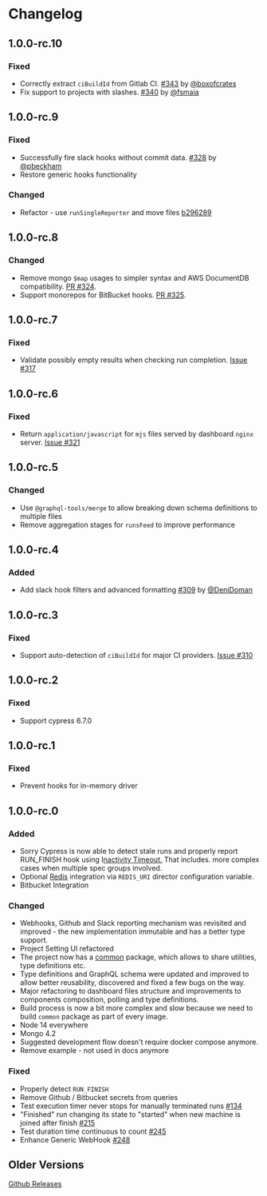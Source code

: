 # Changelog

## 1.0.0-rc.10

### Fixed

* Correctly extract `ciBuildId` from Gitlab CI. [\#343](https://github.com/sorry-cypress/sorry-cypress/pull/343) by [@boxofcrates](https://github.com/boxofcrates)
* Fix support to projects with slashes. [\#340](https://github.com/sorry-cypress/sorry-cypress/pull/340) by [@fsmaia](https://github.com/fsmaia)

## 1.0.0-rc.9

### Fixed

* Successfully fire slack hooks without commit data. [\#328](https://github.com/sorry-cypress/sorry-cypress/pull/328) by [@pbeckham](https://github.com/pbeckham)
* Restore generic hooks functionality

### Changed

* Refactor - use `runSingleReporter` and move files [b296289](https://github.com/sorry-cypress/sorry-cypress/commit/b2962892c743219e43fdf289617d73b20dd06b2f)

## 1.0.0-rc.8

### Changed

* Remove mongo `$map` usages to simpler syntax and AWS DocumentDB compatibility. [PR \#324](https://github.com/sorry-cypress/sorry-cypress/pull/324).
* Support monorepos for BitBucket hooks. [PR \#325](https://github.com/sorry-cypress/sorry-cypress/pull/325).

## 1.0.0-rc.7

### Fixed

* Validate possibly empty results when checking run completion. [Issue \#317](https://github.com/sorry-cypress/sorry-cypress/issues/317)

## 1.0.0-rc.6

### Fixed

* Return `application/javascript` for `mjs` files served by dashboard `nginx` server. [Issue \#321](https://github.com/sorry-cypress/sorry-cypress/issues/321)

## 1.0.0-rc.5

### Changed

* Use `@graphql-tools/merge` to allow breaking down schema definitions to multiple files
* Remove aggregation stages for `runsFeed` to improve performance

## 1.0.0-rc.4

### Added

* Add slack hook filters and advanced formatting [\#309](https://github.com/sorry-cypress/sorry-cypress/pull/309) by [@DeniDoman](https://github.com/DeniDoman)

## 1.0.0-rc.3

### Fixed

* Support auto-detection of `ciBuildId` for major CI providers. [Issue \#310](https://github.com/sorry-cypress/sorry-cypress/issues/310)

## 1.0.0-rc.2

### Fixed

* Support cypress 6.7.0

## 1.0.0-rc.1

### Fixed

* Prevent hooks for in-memory driver

## 1.0.0-rc.0

### Added

* Sorry Cypress is now able to detect stale runs and properly report RUN\_FINISH hook using I[nactivity Timeout.](../concepts/inactivity-timeout.md) That includes. more complex cases when multiple spec groups involved.
* Optional [Redis](../configuration/persistent.md#redis-optional) integration via `REDIS_URI` director configuration variable.
* Bitbucket Integration

### Changed

* Webhooks, Github and Slack reporting mechanism was revisited and improved - the new implementation  immutable and has a better type support.
* Project Setting UI refactored
* The project now has a [common](https://github.com/sorry-cypress/sorry-cypress/tree/master/packages/common) package, which allows to share utilities, type definitions etc.
* Type definitions and GraphQL schema were updated and improved to allow better reusability, discovered and fixed a few bugs on the way.
* Major refactoring to dashboard files structure and improvements to components composition, polling and type definitions.
* Build process is now a bit more complex and slow because we need to build `common` package as part of every image.
* Node 14  everywhere
* Mongo 4.2
* Suggested development flow doesn't require docker compose anymore.
* Remove example - not used in docs anymore

### Fixed

* Properly detect `RUN_FINISH` 
* Remove Github / Bitbucket secrets from queries
* Test execution timer never stops for manually terminated runs [\#134](https://github.com/sorry-cypress/sorry-cypress/issues/134)
* "Finished" run changing its state to "started" when new machine is joined after finish [\#215](https://github.com/sorry-cypress/sorry-cypress/issues/215)
* Test duration time continuous to count [\#245](https://github.com/sorry-cypress/sorry-cypress/issues/245)
* Enhance Generic WebHook [\#248](https://github.com/sorry-cypress/sorry-cypress/issues/248)

## Older Versions

[Github Releases](https://github.com/sorry-cypress/sorry-cypress/releases)

### 



